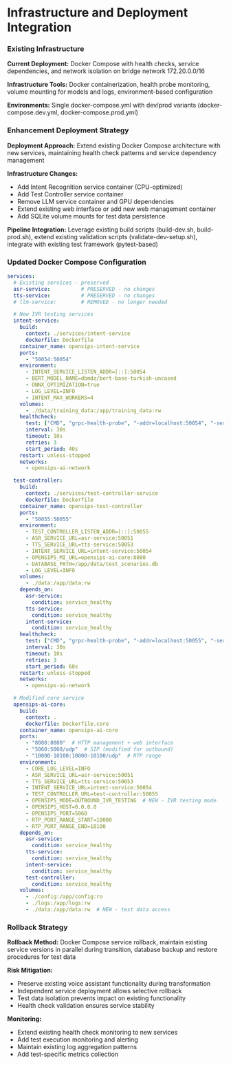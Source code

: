 # Infrastructure and Deployment Integration

### Existing Infrastructure
**Current Deployment:** Docker Compose with health checks, service dependencies, and network isolation on bridge network 172.20.0.0/16

**Infrastructure Tools:** Docker containerization, health probe monitoring, volume mounting for models and logs, environment-based configuration

**Environments:** Single docker-compose.yml with dev/prod variants (docker-compose.dev.yml, docker-compose.prod.yml)

### Enhancement Deployment Strategy
**Deployment Approach:** Extend existing Docker Compose architecture with new services, maintaining health check patterns and service dependency management

**Infrastructure Changes:** 
- Add Intent Recognition service container (CPU-optimized)
- Add Test Controller service container
- Remove LLM service container and GPU dependencies
- Extend existing web interface or add new web management container
- Add SQLite volume mounts for test data persistence

**Pipeline Integration:** Leverage existing build scripts (build-dev.sh, build-prod.sh), extend existing validation scripts (validate-dev-setup.sh), integrate with existing test framework (pytest-based)

### Updated Docker Compose Configuration

```yaml
services:
  # Existing services - preserved
  asr-service:          # PRESERVED - no changes
  tts-service:          # PRESERVED - no changes
  # llm-service:        # REMOVED - no longer needed

  # New IVR testing services
  intent-service:
    build:
      context: ./services/intent-service
      dockerfile: Dockerfile
    container_name: opensips-intent-service
    ports:
      - "50054:50054"
    environment:
      - INTENT_SERVICE_LISTEN_ADDR=[::]:50054
      - BERT_MODEL_NAME=dbmdz/bert-base-turkish-uncased
      - ONNX_OPTIMIZATION=true
      - LOG_LEVEL=INFO
      - INTENT_MAX_WORKERS=4
    volumes:
      - ./data/training_data:/app/training_data:rw
    healthcheck:
      test: ["CMD", "grpc-health-probe", "-addr=localhost:50054", "-service=IntentService"]
      interval: 30s
      timeout: 10s
      retries: 3
      start_period: 40s
    restart: unless-stopped
    networks:
      - opensips-ai-network

  test-controller:
    build:
      context: ./services/test-controller-service
      dockerfile: Dockerfile
    container_name: opensips-test-controller
    ports:
      - "50055:50055"
    environment:
      - TEST_CONTROLLER_LISTEN_ADDR=[::]:50055
      - ASR_SERVICE_URL=asr-service:50051
      - TTS_SERVICE_URL=tts-service:50053
      - INTENT_SERVICE_URL=intent-service:50054
      - OPENSIPS_MI_URL=opensips-ai-core:8080
      - DATABASE_PATH=/app/data/test_scenarios.db
      - LOG_LEVEL=INFO
    volumes:
      - ./data:/app/data:rw
    depends_on:
      asr-service:
        condition: service_healthy
      tts-service:
        condition: service_healthy
      intent-service:
        condition: service_healthy
    healthcheck:
      test: ["CMD", "grpc-health-probe", "-addr=localhost:50055", "-service=TestController"]
      interval: 30s
      timeout: 10s
      retries: 3
      start_period: 60s
    restart: unless-stopped
    networks:
      - opensips-ai-network

  # Modified core service
  opensips-ai-core:
    build:
      context: .
      dockerfile: Dockerfile.core
    container_name: opensips-ai-core
    ports:
      - "8080:8080"  # HTTP management + web interface
      - "5060:5060/udp"  # SIP (modified for outbound)
      - "10000-10100:10000-10100/udp"  # RTP range
    environment:
      - CORE_LOG_LEVEL=INFO
      - ASR_SERVICE_URL=asr-service:50051
      - TTS_SERVICE_URL=tts-service:50053
      - INTENT_SERVICE_URL=intent-service:50054
      - TEST_CONTROLLER_URL=test-controller:50055
      - OPENSIPS_MODE=OUTBOUND_IVR_TESTING  # NEW - IVR testing mode
      - OPENSIPS_HOST=0.0.0.0
      - OPENSIPS_PORT=5060
      - RTP_PORT_RANGE_START=10000
      - RTP_PORT_RANGE_END=10100
    depends_on:
      asr-service:
        condition: service_healthy
      tts-service:
        condition: service_healthy
      intent-service:
        condition: service_healthy
      test-controller:
        condition: service_healthy
    volumes:
      - ./config:/app/config:ro
      - ./logs:/app/logs:rw
      - ./data:/app/data:rw  # NEW - test data access
```

### Rollback Strategy
**Rollback Method:** Docker Compose service rollback, maintain existing service versions in parallel during transition, database backup and restore procedures for test data

**Risk Mitigation:** 
- Preserve existing voice assistant functionality during transformation
- Independent service deployment allows selective rollback
- Test data isolation prevents impact on existing functionality
- Health check validation ensures service stability

**Monitoring:** 
- Extend existing health check monitoring to new services
- Add test execution monitoring and alerting
- Maintain existing log aggregation patterns
- Add test-specific metrics collection
